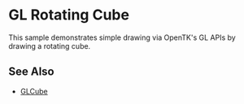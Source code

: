 # GL Rotating Cube

This sample demonstrates simple drawing via OpenTK's GL APIs by
drawing a rotating cube.

## See Also

* [GLCube](https://github.com/xamarin/monodroid-samples/tree/master/GLCube)
